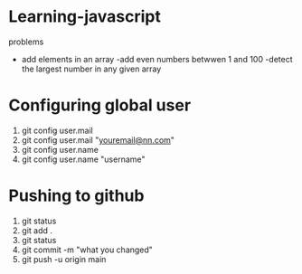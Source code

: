 # Learning-javascript

problems

- add elements in an array
  -add even numbers betwwen 1 and 100
  -detect the largest number in any given array

# Configuring global user

1. git config user.mail
2. git config user.mail "youremail@nn.com"
3. git config user.name
4. git config user.name "username"

# Pushing to github

1. git status
2. git add .
3. git status
4. git commit -m "what you changed"
5. git push -u origin main
